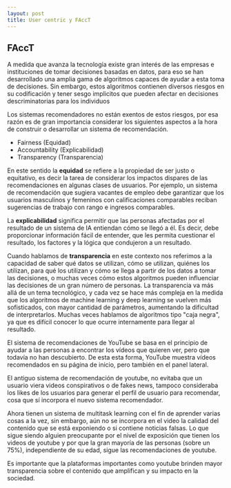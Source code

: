 ```yaml
---
layout: post
title: User centric y FAccT
---
```


## FAccT

A medida que avanza la tecnología existe gran interés de las empresas e instituciones de tomar decisiones basadas en datos, para eso se han desarrollado una amplia gama de algoritmos capaces de ayudar a esta toma de decisiones. Sin embargo, estos algoritmos contienen diversos riesgos en su codificación y tener sesgo implicitos que pueden afectar en decisiones descriminatorias para los individuos

Los sistemas recomendadores no están exentos de estos riesgos, por esa razón es de gran importancia considerar los siguientes aspectos a la hora de construir o desarrollar un sistema de recomendación.

- Fairness (Equidad)
- Accountability (Explicabilidad)
- Transparency (Transparencia)

En este sentido la **equidad** se refiere a la propiedad de ser justo o equitativo, es decir la tarea de considerar los impactos dispares de las recomendaciones en algunas clases de usuarios. Por ejemplo, un sistema de recomendación que sugiera vacantes de empleo debe garantizar que los usuarios masculinos y femeninos con calificaciones comparables reciban sugerencias de trabajo con rango e ingresos comparables.

La **explicabilidad** significa permitir que las personas afectadas por el resultado de un sistema de IA entiendan cómo se llegó a él. Es decir, debe proporcionar información fácil de entender, que les permita cuestionar el resultado, los factores y la lógica que condujeron a un resultado.

Cuando hablamos de **transparencia** en este contexto nos referimos a la capacidad de saber qué datos se utilizan, cómo se utilizan, quiénes los utilizan, para qué los utilizan y cómo se llega a partir de los datos a tomar las decisiones, o muchas veces cómo estos algoritmos pueden influenciar las decisiones de un gran número de personas. La transparencia va más allá de un tema tecnológico, y cada vez se hace más compleja en la medida que los algoritmos de machine learning y deep learning se vuelven más sofisticados, con mayor cantidad de parámetros, aumentando la dificultad de interpretarlos. Muchas veces hablamos de algoritmos tipo "caja negra", ya que es difícil conocer lo que ocurre internamente para llegar al resultado.


El sistema de recomendaciones de YouTube se basa en el principio de ayudar a las personas a encontrar los vídeos que quieren ver, pero que todavía no han descubierto. De esta esta forma, YouTube muestra vídeos recomendados en su página de inicio, pero también en el panel lateral.

El antiguo sistema de recomendación de youtube, no evitaba que un usuario viera videos conspirativos o de fakes news, tampoco consideraba los likes de los usuarios para generar el perfil de usuario para recomendar, cosa que sí incorpora el nuevo sistema recomendador.

Ahora tienen un sistema de multitask learning con el fin de aprender varias cosas a la vez, sin embargo, aún no se incorpora en el video la calidad del contenido que se está exponiendo o si contiene noticias falsas. Lo que sigue siendo alguien preocupante por el nivel de exposición que tienen los videos de youtube y por que la gran mayoría de las personas (sobre un 75%), independiente de su edad, sigue las recomendaciones de youtube.


Es importante que la plataformas importantes como youtube brinden mayor transparencia sobre el contenido que amplifican y su impacto en la sociedad.
